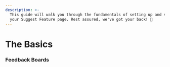 ```yaml
---
description: >-
  This guide will walk you through the fundamentals of setting up and sharing
  your Suggest Feature page. Rest assured, we've got your back! 🚀
---
```


# The Basics

### Feedback Boards

